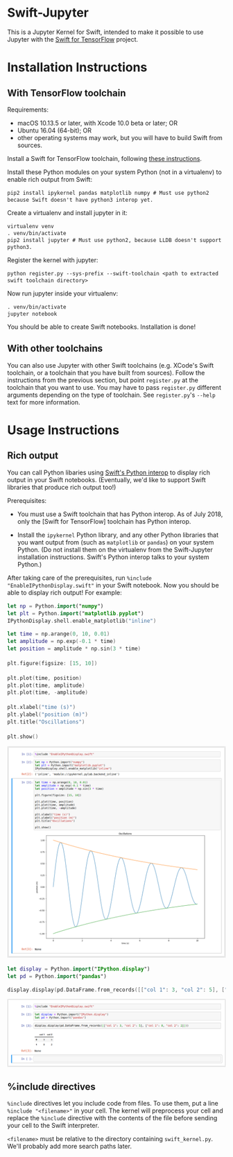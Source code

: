 # Swift-Jupyter

This is a Jupyter Kernel for Swift, intended to make it possible to use Jupyter
with the [Swift for TensorFlow](https://github.com/tensorflow/swift) project.

# Installation Instructions

## With TensorFlow toolchain

Requirements:

* macOS 10.13.5 or later, with Xcode 10.0 beta or later; OR
* Ubuntu 16.04 (64-bit); OR
* other operating systems may work, but you will have to build Swift from
  sources.

Install a Swift for TensorFlow toolchain, following
[these instructions](https://github.com/tensorflow/swift/blob/master/Installation.md).

Install these Python modules on your system Python (not in a virtualenv) to
enable rich output from Swift:

```
pip2 install ipykernel pandas matplotlib numpy # Must use python2 because Swift doesn't have python3 interop yet.
```

Create a virtualenv and install jupyter in it:

```
virtualenv venv
. venv/bin/activate
pip2 install jupyter # Must use python2, because LLDB doesn't support python3.
```


Register the kernel with jupyter:

```
python register.py --sys-prefix --swift-toolchain <path to extracted swift toolchain directory>
```

Now run jupyter inside your virtualenv:

```
. venv/bin/activate
jupyter notebook
```

You should be able to create Swift notebooks. Installation is done!

## With other toolchains

You can also use Jupyter with other Swift toolchains (e.g. XCode's Swift
toolchain, or a toolchain that you have built from sources). Follow the
instructions from the previous section, but point `register.py` at the
toolchain that you want to use. You may have to pass `register.py` different
arguments depending on the type of toolchain. See `register.py`'s `--help`
text for more information.

# Usage Instructions

## Rich output

You can call Python libaries using [Swift's Python interop] to display rich
output in your Swift notebooks. (Eventually, we'd like to support Swift
libraries that produce rich output too!)

Prerequisites:

* You must use a Swift toolchain that has Python interop. As of July 2018,
  only the [Swift for TensorFlow] toolchain has Python interop.

* Install the `ipykernel` Python library, and any other Python libraries
  that you want output from (such as `matplotlib` or `pandas`) on your
  system Python. (Do not install them on the virtualenv from the Swift-Jupyter
  installation instructions. Swift's Python interop talks to your system
  Python.)

After taking care of the prerequisites, run
`%include "EnableIPythonDisplay.swift"` in your Swift notebook. Now you should
be able to display rich output! For example:

```swift
let np = Python.import("numpy")
let plt = Python.import("matplotlib.pyplot")
IPythonDisplay.shell.enable_matplotlib("inline")
```

```swift
let time = np.arange(0, 10, 0.01)
let amplitude = np.exp(-0.1 * time)
let position = amplitude * np.sin(3 * time)

plt.figure(figsize: [15, 10])

plt.plot(time, position)
plt.plot(time, amplitude)
plt.plot(time, -amplitude)

plt.xlabel("time (s)")
plt.ylabel("position (m)")
plt.title("Oscillations")

plt.show()
```

![Screenshot of running the above two snippets of code in Jupyter](./screenshots/display_matplotlib.png)

```swift
let display = Python.import("IPython.display")
let pd = Python.import("pandas")
```

```swift
display.display(pd.DataFrame.from_records([["col 1": 3, "col 2": 5], ["col 1": 8, "col 2": 2]]))
```

![Screenshot of running the above two snippets of code in Jupyter](./screenshots/display_pandas.png)

[Swift's Python interop]: https://github.com/tensorflow/swift/blob/master/docs/PythonInteroperability.md

## %include directives

`%include` directives let you include code from files. To use them, put a line
`%include "<filename>"` in your cell. The kernel will preprocess your cell and
replace the `%include` directive with the contents of the file before sending
your cell to the Swift interpreter.

`<filename>` must be relative to the directory containing `swift_kernel.py`.
We'll probably add more search paths later.

